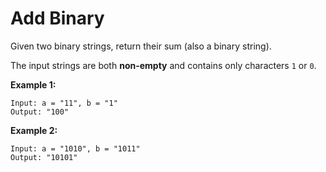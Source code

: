 # Add Binary

Given two binary strings, return their sum (also a binary string).

The input strings are both __non-empty__ and contains only characters `1` or `0`.

__Example 1:__

```
Input: a = "11", b = "1"
Output: "100"
```

__Example 2:__

```
Input: a = "1010", b = "1011"
Output: "10101"
```